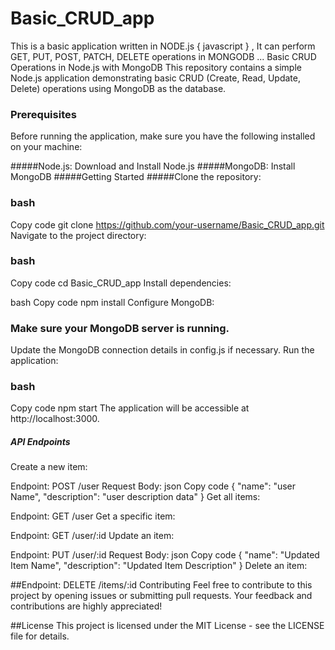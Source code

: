 # Basic_CRUD_app
This is a basic application written in NODE.js { javascript } , It can perform GET, PUT, POST, PATCH, DELETE operations in MONGODB ...
Basic CRUD Operations in Node.js with MongoDB
This repository contains a simple Node.js application demonstrating basic CRUD (Create, Read, Update, Delete) operations using MongoDB as the database.

### Prerequisites
Before running the application, make sure you have the following installed on your machine:

#####Node.js: Download and Install Node.js
#####MongoDB: Install MongoDB
#####Getting Started
#####Clone the repository:

### bash
Copy code
git clone https://github.com/your-username/Basic_CRUD_app.git
Navigate to the project directory:

### bash
Copy code
cd Basic_CRUD_app
Install dependencies:

bash
Copy code
npm install
Configure MongoDB:

### Make sure your MongoDB server is running.
Update the MongoDB connection details in config.js if necessary.
Run the application:

### bash
Copy code
npm start
The application will be accessible at http://localhost:3000.

##### API Endpoints
Create a new item:

Endpoint: POST /user
Request Body:
json
Copy code
{
  "name": "user Name",
  "description": "user description data"
}
Get all items:

Endpoint: GET /user
Get a specific item:

Endpoint: GET /user/:id
Update an item:

Endpoint: PUT /user/:id
Request Body:
json
Copy code
{
  "name": "Updated Item Name",
  "description": "Updated Item Description"
}
Delete an item:

##Endpoint: DELETE /items/:id
Contributing
Feel free to contribute to this project by opening issues or submitting pull requests. Your feedback and contributions are highly appreciated!

##License
This project is licensed under the MIT License - see the LICENSE file for details.
